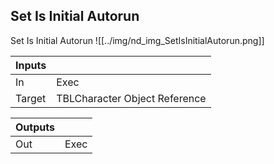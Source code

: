 ## Set Is Initial Autorun
Set Is Initial Autorun
![[../img/nd_img_SetIsInitialAutorun.png]]

|Inputs||
|--|--|
| In | Exec |
| Target | TBLCharacter Object Reference |

|Outputs||
|--|--|
| Out | Exec |

